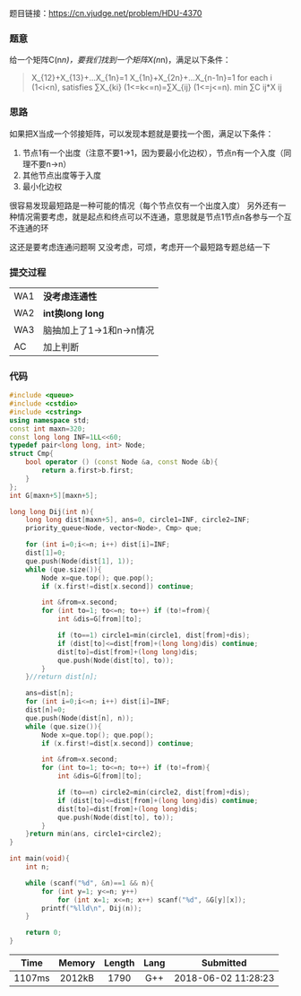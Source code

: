 题目链接：<https://cn.vjudge.net/problem/HDU-4370>

### 题意
给一个矩阵C(n*n)，要我们找到一个矩阵X(n*n)，满足以下条件：
> X_{12}+X_{13}+...X_{1n}=1
> X_{1n}+X_{2n}+...X_{n-1n}=1
> for each i (1<i<n), satisfies ∑X_{ki} (1<=k<=n)=∑X_{ij} (1<=j<=n). 
> min  ∑C ij*X ij

### 思路
如果把X当成一个邻接矩阵，可以发现本题就是要找一个图，满足以下条件：
1. 节点1有一个出度（注意不要1->1，因为要最小化边权），节点n有一个入度（同理不要n->n）
2. 其他节点出度等于入度
3. 最小化边权

很容易发现最短路是一种可能的情况（每个节点仅有一个出度入度）
另外还有一种情况需要考虑，就是起点和终点可以不连通，意思就是节点1节点n各参与一个互不连通的环

这还是要考虑连通问题啊
又没考虑，可烦，考虑开一个最短路专题总结一下

### 提交过程
|||
:-|:-
WA1|**没考虑连通性**
WA2|**int换long long**
WA3|脑抽加上了1->1和n->n情况
AC|加上判断

### 代码
```cpp
#include <queue>
#include <cstdio>
#include <cstring>
using namespace std;
const int maxn=320;
const long long INF=1LL<<60;
typedef pair<long long, int> Node;
struct Cmp{
    bool operator () (const Node &a, const Node &b){
        return a.first>b.first;
    }
};
int G[maxn+5][maxn+5];

long long Dij(int n){
    long long dist[maxn+5], ans=0, circle1=INF, circle2=INF;
    priority_queue<Node, vector<Node>, Cmp> que;

    for (int i=0;i<=n; i++) dist[i]=INF;
    dist[1]=0;
    que.push(Node(dist[1], 1));
    while (que.size()){
        Node x=que.top(); que.pop();
        if (x.first!=dist[x.second]) continue;

        int &from=x.second;
        for (int to=1; to<=n; to++) if (to!=from){
            int &dis=G[from][to];

            if (to==1) circle1=min(circle1, dist[from]+dis);
            if (dist[to]<=dist[from]+(long long)dis) continue;
            dist[to]=dist[from]+(long long)dis;
            que.push(Node(dist[to], to));
        }
    }//return dist[n];

    ans=dist[n];
    for (int i=0;i<=n; i++) dist[i]=INF;
    dist[n]=0;
    que.push(Node(dist[n], n));
    while (que.size()){
        Node x=que.top(); que.pop();
        if (x.first!=dist[x.second]) continue;

        int &from=x.second;
        for (int to=1; to<=n; to++) if (to!=from){
            int &dis=G[from][to];

            if (to==n) circle2=min(circle2, dist[from]+dis);
            if (dist[to]<=dist[from]+(long long)dis) continue;
            dist[to]=dist[from]+(long long)dis;
            que.push(Node(dist[to], to));
        }
    }return min(ans, circle1+circle2);
}

int main(void){
    int n;

    while (scanf("%d", &n)==1 && n){
        for (int y=1; y<=n; y++)
            for (int x=1; x<=n; x++) scanf("%d", &G[y][x]);
        printf("%lld\n", Dij(n));
    }

    return 0;
}
```

Time|Memory|Length|Lang|Submitted
:-:|:-:|:-:|:-:|:-:
1107ms|2012kB|1790|G++|2018-06-02 11:28:23